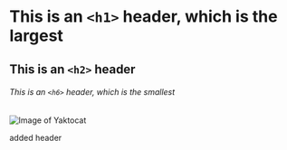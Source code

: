 # This is an `<h1>` header, which is the largest

## This is an `<h2>` header

###### This is an `<h6>` header, which is the smallest
![Image of Yaktocat](https://octodex.github.com/images/yaktocat.png)












added header

